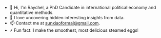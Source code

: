 - 👋 Hi, I’m Raychel, a PhD Candidate in international political economy and quantitative methods.
- 👀 I love uncovering hidden interesting insights from data.
- 📫 Contact me at sunxiaoformal@gmail.com.
- ⚡ Fun fact: I make the smoothest, most delicious steamed eggs!

<!---
rayxsun/rayxsun is a ✨ special ✨ repository because its `README.md` (this file) appears on your GitHub profile.
You can click the Preview link to take a look at your changes.
--->
